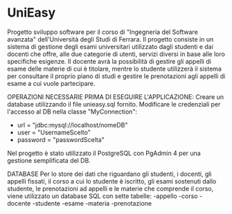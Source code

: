 # UniEasy

Progetto sviluppo software per il corso di "Ingegneria del Software avanzata" dell'Università degli Studi di Ferrara. 
Il progetto consiste in un sistema di gestione degli esami universitari utilizzato dagli studenti e dai docenti che offre, 
alle due categorie di utenti, servizi diversi in base alle loro specifiche esigenze.
Il docente avrà la possibilità di gestire gli appelli di esame delle materie di cui è titolare, mentre lo studente 
utilizzerà il sistema per consultare il proprio piano di studi e gestire le prenotazioni agli appelli di esame a cui vuole partecipare.

OPERAZIONI NECESSARIE PRIMA DI ESEGUIRE L'APPLICAZIONE:
Creare un database utilizzando il file unieasy.sql fornito.
Modificare le credenziali per l'accesso al DB nella classe "MyConnection":
- url = "jdbc:mysql://localhost/nomeDB"
- user = "UsernameScelto"
- password = "passwordScelta"

Nel progetto è stato utilizzato il PostgreSQL con PgAdmin 4 per una gestione semplificata del DB.

DATABASE
Per lo store dei dati che riguardano gli studenti, i docenti, gli appelli fissati, il corso a cui lo studente è iscritto, 
gli esami sostenuti dallo studente, le prenotazioni ad appelli e le materie che comprende il corso,
viene utilizzato un database SQL con sette tabelle:
-appello
-corso
-docente
-studente
-esame
-materia
-prenotazione

